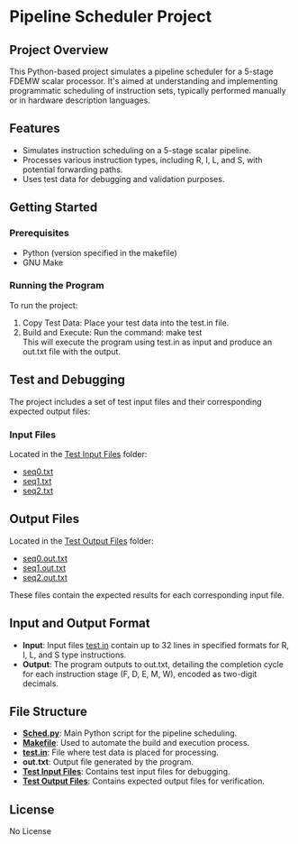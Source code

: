 # Pipeline Scheduler Project
## Project Overview
This Python-based project simulates a pipeline scheduler for a 5-stage FDEMW scalar processor. It's aimed at understanding and implementing programmatic scheduling of instruction sets, typically performed manually or in hardware description languages.

## Features
* Simulates instruction scheduling on a 5-stage scalar pipeline.
* Processes various instruction types, including R, I, L, and S, with potential forwarding paths.
* Uses test data for debugging and validation purposes.
## Getting Started
### Prerequisites
* Python (version specified in the makefile)
* GNU Make
### Running the Program
To run the project:

1. Copy Test Data: Place your test data into the test.in file.
2. Build and Execute: Run the command:
make test\
This will execute the program using test.in as input and produce an out.txt file with the output.

## Test and Debugging
The project includes a set of test input files and their corresponding expected output files:

### Input Files
Located in the [Test Input Files](Test%20Input%20Files) folder:

* [seq0.txt](Test%20Input%20Files/seq0.txt)
* [seq1.txt](Test%20Input%20Files/seq1.txt)
* [seq2.txt](Test%20Input%20Files/seq2.txt)

## Output Files
Located in the [Test Output Files](Test%20Output%20Files) folder:

* [seq0.out.txt](Test%20Output%20Files/seq0.out.txt)
* [seq1.out.txt](Test%20Output%20Files/seq1.out.txt)
* [seq2.out.txt](Test%20Output%20Files/seq2.out.txt)

These files contain the expected results for each corresponding input file.

## Input and Output Format
* **Input**: Input files [test.in](test.in) contain up to 32 lines in specified formats for R, I, L, and S type instructions.
* **Output**: The program outputs to out.txt, detailing the completion cycle for each instruction stage (F, D, E, M, W), encoded as two-digit decimals.

## File Structure
* **[Sched.py](Sched.py)**: Main Python script for the pipeline scheduling.
* **[Makefile](Makefile)**: Used to automate the build and execution process.
* **[test.in](test.in)**: File where test data is placed for processing.
* **out.txt**: Output file generated by the program.
* **[Test Input Files](Test%20Input%20Files)**: Contains test input files for debugging.
* **[Test Output Files](Test%20Output%20Files)**: Contains expected output files for verification.

## License 
No License 
